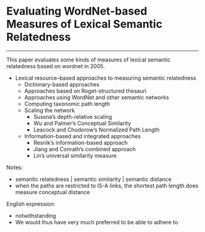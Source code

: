 # Evaluating WordNet-based Measures of Lexical Semantic Relatedness
---

This paper evaluates some kinds of measures  of lexical semantic relatedness based on wordnet in 2005. 
- Lexical resource–based approaches to measuring semantic relatedness
    - Dictionary-based approaches
    - Approaches based on Roget-structured thesauri
    - Approaches using WordNet and other semantic networks
    - Computing taxonomic path length
    - Scaling the network
        - Sussna’s depth-relative scaling
        - Wu and Palmer’s Conceptual Similarity
        - Leacock and Chodorow’s Normalized Path Length
    - Information-based and integrated approaches
        - Resnik’s information-based approach
        - Jiang and Conrath’s combined approach
        - Lin’s universal similarity measure

Notes:
- semantic relatedness | semantic similarity | semantic distance
- when the paths are restricted to IS-A links, the shortest path length does measure conceptual distance


English expression:
- notwithstanding
- We would thus have very much preferred to be able to adhere to
